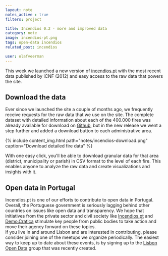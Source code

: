 ```yaml
---
layout: note
notes_active : true
filters: project

title: Incendios 0.2 - more and improved data
category: note
image: incendios-pt.png
tags: open-data incendios
related_post: incendios

user: olafveerman
---
```


This week we launched a new version of [incendios.pt](http://incendios.pt) with the most recent data published by ICNF (2012) and easy access to the raw data that powers the site.

## Download the data
Ever since we launched the site a couple of months ago, we frequently receive requests for the raw data that we use on the site. The complete dataset with detailed information about each of the 400.000 fires was already available for download on [Github](https://github.com/flipside-org/incendios-dataset), but in the new release we went a step further and added a download button to each administrative area.

{% include content_img.html path="notes/incendios-download.png" caption="Download detailed fire data" %}

With one easy click, you'll be able to download granular data for that area (district, municipality or parish) in CSV format to the level of each fire. This enables anyone to analyze the raw data and create visualizations and insights with it.

## Open data in Portugal
Incendios.pt is one of our efforts to contribute to open data in Portugal. Overall, the Portuguese government is seriously lagging behind other countries on issues like open data and transparency. We hope that initiatives from the private sector and civil society like [Incendios.pt](http://incendios.pt) and [Demo.Cratica](http://demo.cratica.org/) stimulate key people from public bodies to take action and move their agency forward on these topics.  
If you live in and around Lisbon and are interested in contributing, please consider joining one of the meetups we organize periodically. The easiest way to keep up to date about these events, is by signing up to the [Lisbon Open Data](https://groups.google.com/forum/#!forum/lisbon-open-data) group that was recently created.